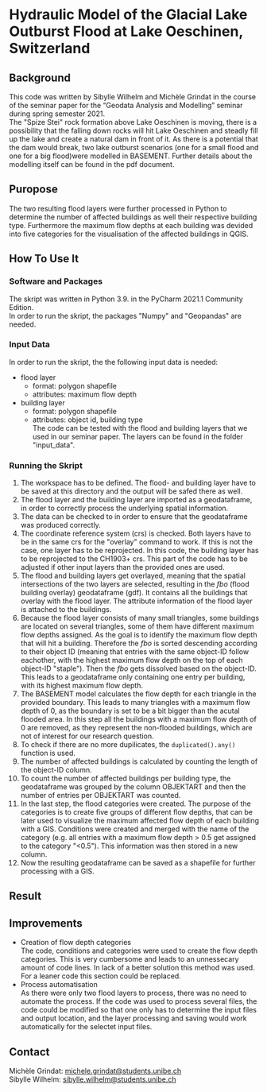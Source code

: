 # Hydraulic Model of the Glacial Lake Outburst Flood at Lake Oeschinen, Switzerland

## Background
This code was written by Sibylle Wilhelm and Michèle Grindat in the course of the seminar paper for the “Geodata Analysis and Modelling” seminar during spring semester 2021. <br />
The "Spize Stei" rock formation above Lake Oeschinen is moving, there is a possibility that the falling down rocks will hit Lake Oeschinen and steadly fill up the lake and create a natural dam in front of it. As there is a potential that the dam would break, two lake outburst scenarios (one for a small flood and one for a big flood)were modelled in BASEMENT. Further details about the modelling itself can be found in the pdf document. 

## Puropose
The two resulting flood layers were further processed in Python to determine the number of affected buildings as well their respective building type. Furthermore the maximum flow depths at each building was devided into five categories for the visualisation of the affected buildings in QGIS. 

## How To Use It

### Software and Packages
The skript was written in Python 3.9. in the PyCharm 2021.1 Community Edition. <br />
In order to run the skript, the packages "Numpy" and "Geopandas" are needed.

### Input Data
In order to run the skript, the the following input data is needed:
* flood layer
  * format: polygon shapefile 
  * attributes: maximum flow depth
* building layer
  * format: polygon shapefile 
  * attributes: object id, building type <br />
The code can be tested with the flood and building layers that we used in our seminar paper. The layers can be found in the folder "input_data".

### Running the Skript
1. The workspace has to be defined. The flood- and building layer have to be saved at this directory and the output will be safed there as well.
2. The flood layer and the building layer are imported as a geodataframe, in order to correctly process the underlying spatial information. 
3. The data can be checked to in order to ensure that the geodataframe was produced correctly.
4. The coordinate reference system (crs) is checked. Both layers have to be in the same crs for the "overlay" command to work. If this is not the case, one layer has to be reprojected. In this code, the building layer has to be reprojected to the CH1903+ crs. This part of the code has to be adjusted if other input layers than the provided ones are used. 
5. The flood and building layers get overlayed, meaning that the spatial intersections of the two layers are selected, resulting in the _fbo_ (flood building overlay) geodataframe (gdf). It contains all the buildings that overlay with the flood layer. The attribute information of the flood layer is attached to the buildings. 
6. Because the flood layer consists of many small triangles, some buildings are located on several triangles, some of them have different maximum flow depths assigned. As the goal is to identify the maximum flow depth that will hit a building. Therefore the _fbo_ is sorted descending according to their object ID (meaning that entries with the same object-ID follow eachother, with the highest maximum flow depth on the top of each object-ID "staple"). Then the _fbo_ gets dissolved based on the object-ID. This leads to a geodataframe only containing one entry per building, with its highest maximum flow depth.
7. The BASEMENT model calculates the flow depth for each triangle in the provided boundary. This leads to many triangles with a maximum flow depth of 0, as the boundary is set to be a bit bigger than the acutal flooded area. In this step all the buildings with a maximum flow depth of 0 are removed, as they represent the non-flooded buildings, which are not of interest for our research question.
8. To check if there are no more dupilicates, the `duplicated().any()` function is used. 
9. The number of affected buildings is calculated by counting the length of the object-ID column.
10. To count the number of affected buildings per building type, the geodataframe was grouped by the column OBJEKTART and then the number of entries per OBJEKTART was counted. 
11. In the last step, the flood categories were created. The purpose of the categories is to create five groups of different flow depths, that can be later used to visualize the maximum affected flow depth of each building with a GIS. Conditions were created and merged with the name of the category (e.g. all entries with a maximum flow depth > 0.5 get assigned to the category "<0.5"). This information was then stored in a new column. 
12. Now the resulting geodataframe can be saved as a shapefile for further processing with a GIS.

## Result

## Improvements
* Creation of flow depth categories <br />
The code, conditions and categories were used to create the flow depth categories. This is very cumbersome and leads to an unnessecary amount of code lines. In lack of a better solution this method was used. For a leaner code this section could be replaced. 
* Process automatisation <br />
As there were only two flood layers to process, there was no need to automate the process. If the code was used to process several files, the code could be modified so that one only has to determine the input files and output location, and the layer processing and saving would work automatically for the selectet input files. 
## Contact
Michèle Grindat: michele.grindat@students.unibe.ch <br />
Sibylle Wilhelm: sibylle.wilhelm@students.unibe.ch
